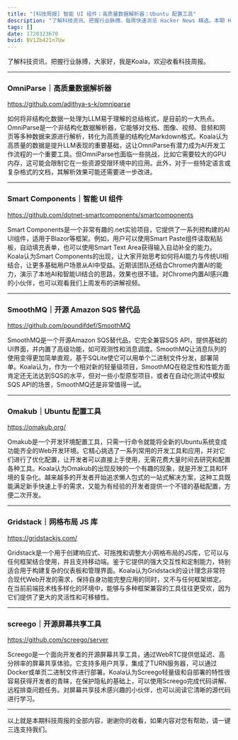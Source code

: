 ```yaml
---
title: "[科技周报] 智能 UI 组件；高质量数据解析器；Ubuntu 配置工具"
description: "了解科技资讯、把握行业脉搏。每周快速浏览 Hacker News 精选。本期 Hacker Newsletter 地址：https://www.daemonology.net/hn-daily/"
tags: []
date: 1720323670
bvid: BV1Zb421n7Uw
---
```

了解科技资讯，把握行业脉搏，大家好，我是Koala，欢迎收看科技周报。

---

### OmniParse｜高质量数据解析器
https://github.com/adithya-s-k/omniparse

如何将非结构化数据一处理为LLM易于理解的总结格式，是目前的一大热点。OmniParse是一个非结构化数据解析器，它能够对文档、图像、视频、音频和网页等多种数据来源进行解析，转化为高质量的结构化Markdown格式。Koala认为高质量的数据是提升LLM表现的重要基础，这让OmniParse有潜力成为AI开发工作流程的一个重要工具。但OmniParse也面临一些挑战，比如它需要较大的GPU内存，这可能会限制它在一些资源受限环境中的应用。此外，对于一些特定语言或复杂格式的文档，其解析效果可能还需要进一步改进。

---

### Smart Components｜智能 UI 组件
https://github.com/dotnet-smartcomponents/smartcomponents

Smart Components是一个非常有趣的.net实验项目，它提供了一系列预构建的AI UI组件，适用于Blazor等框架。例如，用户可以使用Smart Paste组件读取粘贴板，自动填充表单，也可以使用Smart Text Area获得输入自动补全的能力。Koala认为Smart Components的出现，让大家开始思考如何将AI能力与传统UI相结合，让更多基础用户场景从AI中受益。近期该团队还结合Chrome内置AI的能力，演示了本地AI和智能UI结合的思路，效果也很不错。对Chrome内置AI感兴趣的小伙伴，也可以观看我们上周发布的讲解视频。

---

### SmoothMQ｜开源 Amazon SQS 替代品
https://github.com/poundifdef/SmoothMQ

SmoothMQ是一个开源Amazon SQS替代品，它完全兼容SQS API，提供基础的UI界面，并内置了高级功能，如可观测性和消息调度。SmoothMQ让消息队列的使用变得更加简单直观，基于SQLite使它可以用单个二进制文件分发，部署简单。Koala认为，作为一个相对新的轻量级项目，SmoothMQ在稳定性和性能方面肯定还无法达到SQS的水平，但对一些小型原型项目，或者在自动化测试中模拟SQS API的场景，SmoothMQ还是非常值得一试。

---

### Omakub｜Ubuntu 配置工具
https://omakub.org/

Omakub是一个开发环境配置工具，只需一行命令就能将全新的Ubuntu系统变成功能齐全的Web开发环境。它精心挑选了一系列常用的开发工具和应用，并对它们进行了优化配置，让开发者可以直接上手使用，无需花费大量时间去研究和配置各种工具。Koala认为Omakub的出现反映的一个有趣的现象，就是开发工具和环境的复杂化。越来越多的开发者开始追求懒人包式的一站式解决方案，这种工具既能满足新手快速上手的需求，又能为有经验的开发者提供一个不错的基础配置，方便二次开发。

---

### Gridstack｜网格布局 JS 库
https://gridstackjs.com/

Gridstack是一个用于创建响应式、可拖拽和调整大小网格布局的JS库，它可以与任何框架结合使用，并且支持移动端。鉴于它提供的强大交互性和定制能力，特别适合用于构建复杂的仪表板和管理界面。Koala认为Gridstack的设计理念非常符合现代Web开发的需求，保持自身功能完整应用的同时，又不与任何框架绑定。在当前前端技术栈多样化的环境中，能够与多种框架兼容的工具往往更受欢，因为它们提供了更大的灵活性和可移植性。

---

### screego｜开源屏幕共享工具
https://github.com/screego/server

Screego是一个面向开发者的开源屏幕共享工具，通过WebRTC提供低延迟、高分辨率的屏幕共享体验。它支持多用户共享，集成了TURN服务器，可以通过Docker或单页二进制文件进行部署。Koala认为Screego轻量级和自部署的特性很容易获得开发者的青睐，在保护隐私的基础上，可以使用Screego完成代码讲解、远程排查问题任务。对屏幕共享技术感兴趣的小伙伴，也可以阅读它清晰的源代码进行学习。

---

以上就是本期科技周报的全部内容，谢谢你的收看，如果内容对您有帮助，请一键三连支持我们。

